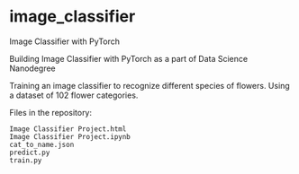 # image_classifier
Image Classifier with PyTorch

Building Image Classifier with PyTorch as a part of Data Science Nanodegree 

Training an image classifier to recognize different species of flowers. Using a dataset of 102 flower categories. 


Files in the repository: 


    Image Classifier Project.html
    Image Classifier Project.ipynb
    cat_to_name.json
    predict.py
    train.py
  





